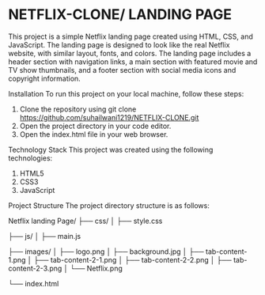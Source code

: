 # NETFLIX-CLONE/ LANDING PAGE
This project is a simple Netflix landing page created using HTML, CSS, and JavaScript. The landing page is designed to look like the real Netflix website, with similar layout, fonts, and colors. The landing page includes a header section with navigation links, a main section with featured movie and TV show thumbnails, and a footer section with social media icons and copyright information.

Installation
To run this project on your local machine, follow these steps:

1. Clone the repository using git clone https://github.com/suhailwani1219/NETFLIX-CLONE.git
2. Open the project directory in your code editor.
3. Open the index.html file in your web browser.


Technology Stack
This project was created using the following technologies:

1. HTML5
2. CSS3
3. JavaScript


Project Structure
The project directory structure is as follows:

Netflix landing Page/
├── css/
│   ├── style.css

├── js/
│   ├── main.js

├── images/
│   ├── logo.png
│   ├── background.jpg
│   ├── tab-content-1.png
│   ├── tab-content-2-1.png
│   ├── tab-content-2-2.png
│   ├── tab-content-2-3.png
│   └── Netflix.png

└── index.html


